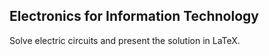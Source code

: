 ## Electronics for Information Technology
Solve electric circuits and present the solution in LaTeX.